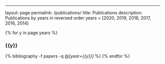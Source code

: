 ---
layout: page
permalink: /publications/
title: Publications
description: Publications by years in reversed order
years = [2020, 2019, 2018, 2017, 2016, 2014]

<!-- {% raw %} -->
{% for y in page.years %}
    <h3 class="year">{{y}}</h3>
    {% bibliography -f papers -q @*[year={{y}}]* %}
{% endfor %}
<!-- {% endraw %}) -->
